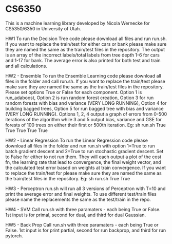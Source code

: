 # CS6350

This is a machine learning library developed by Nicola Wernecke for
CS5350/6350 in University of Utah.

HW1
To run the Decision Tree code please download all files and run run.sh. If you want to replace the train/test for either cars or bank please make sure they are named the same as the train/test files in the repository.
The output is an array of the incorrect labels/total labels from tree depth 1-6 for cars and 1-17 for bank. The average error is also printed for both test and train and all calculations. 

HW2 - Ensemble
To run the Ensemble Learning code please download all files in the folder and call run.sh. If you want to replace the train/test please make sure they are named the same as the train/test files in the repository. Please set options True or False for each component. Option 1 is run_adaboost, Option 2 is run random forest creation, Option 3 for run random forests with bias and variance (VERY LONG RUNNING), Option 4 for building bagged trees, Option 5 for run bagged tree with bias and variance (VERY LONG RUNNING). Options 1, 2, 4 output a graph of errors from 0-500 iterations of the algorithm while 3 and 5 output bias, variance and GSE for forests of 100 trees on either their first or 500th iteration. 
Eg: sh run.sh True True True True True

HW2 - Linear Regression
To run the Linear Regression code please download all files in the folder and run run.sh with option 1=True to run batch gradient descent and 2=True to run stochastic gradient descent. Set to False for either to not run them. They will each output a plot of the cost fn, the learning rate that lead to convergence, the final weight vector, and the calculated test error based on weights at train convergence. If you want to replace the train/test for please make sure they are named the same as the train/test files in the repository.
Eg: sh run.sh True True

HW3 - Perceptron
run.sh will run all 3 versions of Perceptron with T=10 and print the average error and final weights. To use different test/train files please name the replacements the same as the test/train in the repo.

HW4 - SVM
Call run.sh with three paramaters - each being True or False. 1st input is for primal, second for dual, and third for dual Gaussian.

HW5 - Back Prop
Call run.sh with three paramaters - each being True or False. 1st input is for print partial, second for run backprop, and third for run pytorch.
